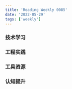 ```yaml
---
title: 'Reading Weekly 0085'
date: '2022-05-29'
tags: ['weekly']
---
```


### 技术学习

### 工程实践

### 工具资源

### 认知提升
